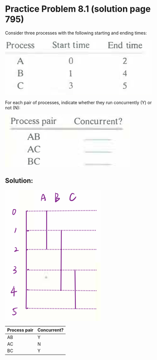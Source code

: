 # Practice Problem 8.1 (solution page 795)
Consider three processes with the following starting and ending times:

![](./images/8.1.png)

For each pair of processes, indicate whether they run concurrently (Y) or not (N):

![](./images/8.1_2.png)

## Solution:

![](./images/8.1_solution.png)

Process pair | Concurrent?
-|-
AB|Y
AC|N
BC|Y